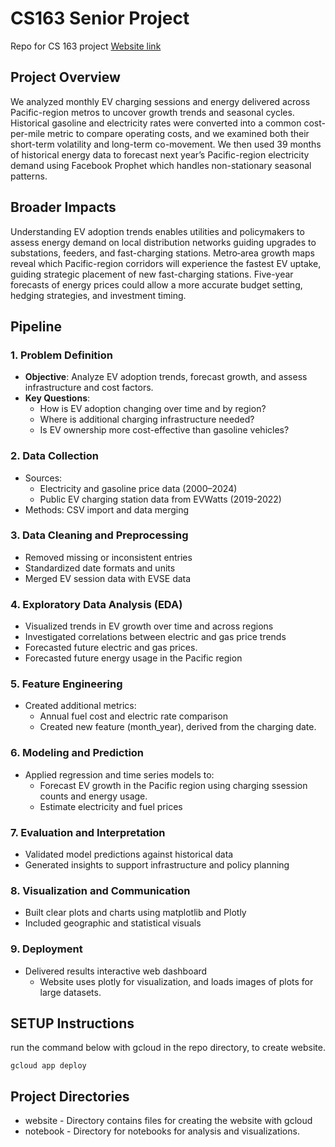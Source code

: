 # CS163 Senior Project
 Repo for CS 163 project
 [Website link](https://evenergy163.uw.r.appspot.com)

 ## Project Overview

 We analyzed monthly EV charging sessions and energy delivered across Pacific-region metros to uncover growth trends and seasonal cycles. Historical gasoline and electricity rates were converted into a common cost-per-mile metric to compare operating costs, and we examined both their short-term volatility and long-term co-movement. We then used 39 months of historical energy data to forecast next year’s Pacific-region electricity demand using Facebook Prophet which handles non-stationary seasonal patterns.

## Broader Impacts

Understanding EV adoption trends enables utilities and policymakers to assess energy demand on local distribution networks guiding upgrades to substations, feeders, and fast-charging stations. Metro‐area growth maps reveal which Pacific-region corridors will experience the fastest EV uptake, guiding strategic placement of new fast-charging stations. Five-year forecasts of energy prices could allow a more accurate budget setting, hedging strategies, and investment timing.

## Pipeline

### 1. Problem Definition
- **Objective**: Analyze EV adoption trends, forecast growth, and assess infrastructure and cost factors.
- **Key Questions**:
  - How is EV adoption changing over time and by region?
  - Where is additional charging infrastructure needed?
  - Is EV ownership more cost-effective than gasoline vehicles?

### 2. Data Collection
- Sources:
  - Electricity and gasoline price data (2000–2024)
  - Public EV charging station data from EVWatts (2019-2022)
- Methods: CSV import and data merging

### 3. Data Cleaning and Preprocessing
- Removed missing or inconsistent entries
- Standardized date formats and units
- Merged EV session data with EVSE data

### 4. Exploratory Data Analysis (EDA)
- Visualized trends in EV growth over time and across regions
- Investigated correlations between electric and gas price trends
- Forecasted future electric and gas prices.
- Forecasted future energy usage in the Pacific region

### 5. Feature Engineering
- Created additional metrics:
  - Annual fuel cost and electric rate comparison
  - Created new feature (month_year), derived from the charging date.

### 6. Modeling and Prediction
- Applied regression and time series models to:
  - Forecast EV growth in the Pacific region using charging ssession counts and energy usage.
  - Estimate electricity and fuel prices

### 7. Evaluation and Interpretation
- Validated model predictions against historical data
- Generated insights to support infrastructure and policy planning

### 8. Visualization and Communication
- Built clear plots and charts using matplotlib and Plotly
- Included geographic and statistical visuals

### 9. Deployment
- Delivered results interactive web dashboard
  - Website uses plotly for visualization, and loads images of plots for large datasets.

## SETUP Instructions

run the command below with gcloud in the repo directory, to create website.
```
gcloud app deploy
```

## Project Directories

- website - Directory contains files for creating the website with gcloud
- notebook - Directory for notebooks for analysis and visualizations.
